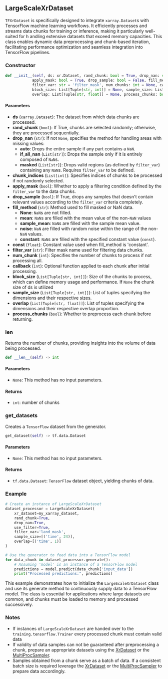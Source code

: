 ## LargeScaleXrDataset

`TFXrDataset` is specifically designed to integrate `xarray.Dataset`s with TensorFlow machine learning workflows. 
It efficiently processes and streams data chunks for training or inference, making it particularly well-suited for h
andling extensive datasets that exceed memory capacities. This class enables dynamic data preprocessing and chunk-based 
iteration, facilitating performance optimization and seamless integration into TensorFlow pipelines.

### Constructor

```python
def __init__(self, ds: xr.Dataset, rand_chunk: bool = True, drop_nan: str = 'auto', chunk_indices: list = None,
            apply_mask: bool = True, drop_sample: bool = False, fill_method: str = None, const: float = None,
            filter_var: str = 'filter_mask', num_chunks: int = None, callback_fn = None,
            block_size: List[Tuple[str, int]] = None, sample_size: List[Tuple[str, int]] = None,
            overlap: List[Tuple[str, float]] = None, process_chunks: bool = False):
```

#### Parameters
   - **ds** (`xarray.Dataset`): The dataset from which data chunks are processed.
   - **rand_chunk** (`bool`): If True, chunks are selected randomly; otherwise, they are processed sequentially.
   - **drop_nan** (`str`): If not `None`, specifies the method for handling areas with missing values:
     - **auto**: Drops the entire sample if any part contains a `NaN`.
     - **if_all_nan** (`List[str]`): Drops the sample only if it is entirely composed of `NaN`s.
     - **masked** (`List[str]`): Drops valid regions (as defined by `filter_var`) containing any `NaN`s. Requires `filter_var` to be defined.
   - **chunk_indices** (`List[int]`): Specifies indices of chunks to be processed if not randomly selected.
   - **apply_mask** (`bool`): Whether to apply a filtering condition defined by the `filter_var` to the data chunks.
   - **drop_sample** (`bool`): If True, drops any samples that doesn't contain relevant values according to the `filter_var` criteria completely.
   - **fill_method** (`str`): Method used to fill masked or NaN data.
     - **None**: `NaN`s are not filled.
     - **mean**: `NaN`s are filled with the mean value of the non-`NaN` values
     - **sample_mean**: `NaN`s are filled with the sample mean value.
     - **noise**: `NaN` are filled with random noise within the range of the non-`NaN` values.
     - **constant**: `NaN`s are filled with the specified constant value (`const`).
   - **const** (`float`): Constant value used when fill_method is 'constant'.
   - **filter_var** (`str`): Filter mask name used for filtering data chunks.
   - **num_chunk** (`int`): Specifies the number of chunks to process if not processing all.
   - **callback** (`int`): Optional function applied to each chunk after initial processing.
   - **block_size** (`List[Tuple[str, int]]`): Size of the chunks to process, which can define memory usage and performance. If `None` the chunk size of ds is utilized
   - **sample_size** (`List[Tuple[str, int]]`): List of tuples specifying the dimensions and their respective sizes.
   - **overlap** (`List[Tuple[str, float]]`): List of tuples specifying the dimensions and their respective overlap proportion.
   - **process_chunks** (`bool`): Whether to preprocess each chunk before returning.

### len
Returns the number of chunks, providing insights into the volume of data being processed.

```python
def __len__(self) -> int
```
#### Parameters
- `None`: This method has no input parameters.

#### Returns
- `int`: number of chunks

### get_datasets
Creates a `TensorFlow` dataset from the generator.

```python
get_dataset(self) -> tf.data.Dataset
```
#### Parameters
- `None`: This method has no input parameters.

#### Returns
- `tf.data.Dataset`: `TensorFlow` dataset object, yielding chunks of data.

### Example

```python
# Create an instance of LargeScaleXrDataset
dataset_processor = LargeScaleXrDataset(
    xr_dataset=my_xarray_dataset,
    rand_chunk=True,
    drop_nan=True,
    use_filter=True,
    filter_var='land_mask',
    sample_size=[('time', 24)],
    overlap=[('time', 1)]
)

# Use the generator to feed data into a TensorFlow model
for data_chunk in dataset_processor.generate():
    # Assuming 'model' is an instance of a TensorFlow model
    predictions = model.predict(data_chunk['input_data'])
    print("Processed predictions:", predictions)
```

This example demonstrates how to initialize the `LargeScaleXrDataset` class and use its generate method to continuously supply data to a TensorFlow model. 
The class is essential for applications where large datasets are common, and chunks must be loaded to memory and processed successively.

### Notes
- If instances of `LargeScaleXrDataset` are handed over to the `training.tensorflow.Trainer` every processed chunk must contain valid data
- If validity of data samples can not be guaranteed after preprocessing a chunk, prepare an appropriate datasets using the [XrDataset](datasets/xr-dataset.md) or the [MultiProcSampler](datasets/multiproc-sampler.md).
- Samples obtained from a chunk serve as a batch of data. If a consistent batch size is required leverage the [XrDataset](datasets/xr-dataset.md) or the [MultiProcSampler](datasets/multiproc-sampler.md) to prepare data accordingly.
